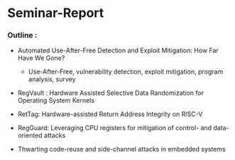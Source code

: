 # Seminar-Report

### Outline : 

- Automated Use-After-Free Detection and Exploit Mitigation: How Far Have We Gone?
  - Use-After-Free, vulnerability detection, exploit mitigation, program analysis, survey


- RegVault : Hardware Assisted Selective Data Randomization for Operating System Kernels


- RetTag: Hardware-assisted Return Address Integrity on RISC-V


- RegGuard: Leveraging CPU registers for mitigation of control- and data-oriented attacks


- Thwarting code-reuse and side-channel attacks in embedded systems


